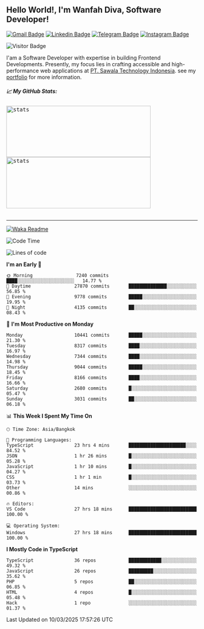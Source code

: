 ## Hello World!, I'm Wanfah Diva, Software Developer!

[![Gmail Badge](https://img.shields.io/badge/-Gmail-white?style=plastic&logo=Gmail&link=mailto:aditputrafirmansyah@gmail.com)](mailto:wanfahdivaa@gmail.com)
[![Linkedin Badge](https://img.shields.io/badge/-LinkedIn-blue?style=plastic&logo=Linkedin&link=https://www.linkedin.com/in/aditputrafirmansyah/)](https://www.linkedin.com/in/wanfahdiva/)
[![Telegram Badge](https://img.shields.io/badge/-Telegram-blue?style=plastic&logo=telegram&link=https://t.me/Adithya_13)](https://t.me/wanfahdiva)
[![Instagram Badge](https://img.shields.io/badge/-Instagram-white?style=plastic&logo=instagram&link=https://www.instagram.com/adithya_firmansyahputra/)](https://www.instagram.com/wnfhdva/)

![Visitor Badge](https://visitor-badge.laobi.icu/badge?page_id=wanfahdiva.wanfahdiva)

<p>
I'am a Software Developer with expertise in building Frontend Developments.
Presently, my focus lies in crafting accessible and high-performance web applications at  <a href="https://sawala/tech" target="_blank">PT. Sawala Technology Indonesia</a>. see my <a href="http://wanfahdiva-com.vercel.app/" target="_blank">portfolio</a> for more information.
</p>

<h5 align="left">
  
📈 **My GitHub Stats:**

</h5>

<div align="left">
<kbd>
  <img height="135em" width="380em" alt="stats" src="https://github-readme-stats-salesp07.vercel.app/api?username=wanfahdiva&count_private=true&show_icons=true&theme=react&rank_icon=github&border_radius=10&hide_title=true"></kbd>
</kbd>
<kbd>
    <img height="135em" width="380em" alt="stats" src="https://github-readme-activity-graph.vercel.app/graph?username=wanfahdiva&theme=react&hide_title=true"></kbd>
</div>

<br />

---

[![Waka Readme](https://github.com/wanfahdiva/wanfahdiva/actions/workflows/waka.yml/badge.svg)](https://github.com/wanfahdiva/wanfahdiva/actions/workflows/waka.yml)

<!--START_SECTION:waka-->
![Code Time](http://img.shields.io/badge/Code%20Time-1%2C788%20hrs%2051%20mins-blue)

![Lines of code](https://img.shields.io/badge/From%20Hello%20World%20I%27ve%20Written-22.8%20million%20lines%20of%20code-blue)

**I'm an Early 🐤** 

```text
🌞 Morning                7240 commits        ████░░░░░░░░░░░░░░░░░░░░░   14.77 % 
🌆 Daytime                27870 commits       ██████████████░░░░░░░░░░░   56.85 % 
🌃 Evening                9778 commits        █████░░░░░░░░░░░░░░░░░░░░   19.95 % 
🌙 Night                  4135 commits        ██░░░░░░░░░░░░░░░░░░░░░░░   08.43 % 
```
📅 **I'm Most Productive on Monday** 

```text
Monday                   10441 commits       █████░░░░░░░░░░░░░░░░░░░░   21.30 % 
Tuesday                  8317 commits        ████░░░░░░░░░░░░░░░░░░░░░   16.97 % 
Wednesday                7344 commits        ████░░░░░░░░░░░░░░░░░░░░░   14.98 % 
Thursday                 9044 commits        █████░░░░░░░░░░░░░░░░░░░░   18.45 % 
Friday                   8166 commits        ████░░░░░░░░░░░░░░░░░░░░░   16.66 % 
Saturday                 2680 commits        █░░░░░░░░░░░░░░░░░░░░░░░░   05.47 % 
Sunday                   3031 commits        ██░░░░░░░░░░░░░░░░░░░░░░░   06.18 % 
```


📊 **This Week I Spent My Time On** 

```text
🕑︎ Time Zone: Asia/Bangkok

💬 Programming Languages: 
TypeScript               23 hrs 4 mins       █████████████████████░░░░   84.52 % 
JSON                     1 hr 26 mins        █░░░░░░░░░░░░░░░░░░░░░░░░   05.28 % 
JavaScript               1 hr 10 mins        █░░░░░░░░░░░░░░░░░░░░░░░░   04.27 % 
CSS                      1 hr 1 min          █░░░░░░░░░░░░░░░░░░░░░░░░   03.73 % 
Other                    14 mins             ░░░░░░░░░░░░░░░░░░░░░░░░░   00.86 % 

🔥 Editors: 
VS Code                  27 hrs 18 mins      █████████████████████████   100.00 % 

💻 Operating System: 
Windows                  27 hrs 18 mins      █████████████████████████   100.00 % 
```

**I Mostly Code in TypeScript** 

```text
TypeScript               36 repos            ████████████░░░░░░░░░░░░░   49.32 % 
JavaScript               26 repos            █████████░░░░░░░░░░░░░░░░   35.62 % 
PHP                      5 repos             ██░░░░░░░░░░░░░░░░░░░░░░░   06.85 % 
HTML                     4 repos             █░░░░░░░░░░░░░░░░░░░░░░░░   05.48 % 
Hack                     1 repo              ░░░░░░░░░░░░░░░░░░░░░░░░░   01.37 % 
```




 Last Updated on 10/03/2025 17:57:26 UTC
<!--END_SECTION:waka-->
